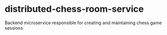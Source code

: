 # distributed-chess-room-service
Backend microservice responsible for creating and maintaining chess game sessions

